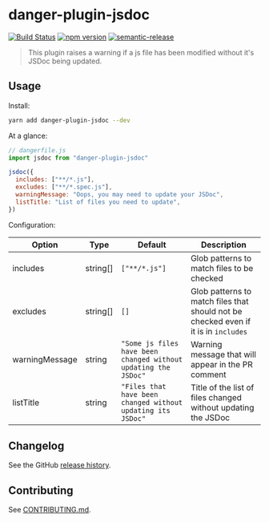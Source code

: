 # danger-plugin-jsdoc

[![Build Status](https://travis-ci.org/Ccccclong/danger-plugin-jsdoc.svg?branch=master)](https://travis-ci.org/Ccccclong/danger-plugin-jsdoc)
[![npm version](https://badge.fury.io/js/danger-plugin-jsdoc.svg)](https://badge.fury.io/js/danger-plugin-jsdoc)
[![semantic-release](https://img.shields.io/badge/%20%20%F0%9F%93%A6%F0%9F%9A%80-semantic--release-e10079.svg)](https://github.com/semantic-release/semantic-release)

> This plugin raises a warning if a js file has been modified without it&#39;s JSDoc being updated.

## Usage

Install:

```sh
yarn add danger-plugin-jsdoc --dev
```

At a glance:

```js
// dangerfile.js
import jsdoc from "danger-plugin-jsdoc"

jsdoc({
  includes: ["**/*.js"],
  excludes: ["**/*.spec.js"],
  warningMessage: "Oops, you may need to update your JSDoc",
  listTitle: "List of files you need to update",
})
```

Configuration:

| Option         | Type     | Default                                                        | Description                                                                         |
| -------------- | -------- | -------------------------------------------------------------- | ----------------------------------------------------------------------------------- |
| includes       | string[] | `["**/*.js"]`                                                  | Glob patterns to match files to be checked                                          |
| excludes       | string[] | `[]`                                                           | Glob patterns to match files that should not be checked even if it is in `includes` |
| warningMessage | string   | `"Some js files have been changed without updating the JSDoc"` | Warning message that will appear in the PR comment                                  |
| listTitle      | string   | `"Files that have been changed without updating its JSDoc"`    | Title of the list of files changed without updating the JSDoc                       |

## Changelog

See the GitHub [release history](https://github.com/Ccccclong/danger-plugin-jsdoc/releases).

## Contributing

See [CONTRIBUTING.md](CONTRIBUTING.md).

